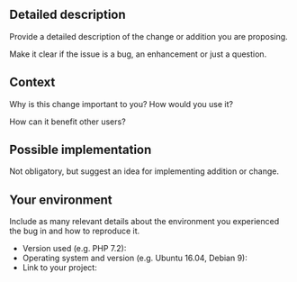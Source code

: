 <!-- Provide a general summary of the issue in the Title above -->

## Detailed description

Provide a detailed description of the change or addition you are proposing.

Make it clear if the issue is a bug, an enhancement or just a question.

## Context

Why is this change important to you? How would you use it?

How can it benefit other users?

## Possible implementation

Not obligatory, but suggest an idea for implementing addition or change.

## Your environment

Include as many relevant details about the environment you experienced the bug in and how to reproduce it.

* Version used (e.g. PHP 7.2):
* Operating system and version (e.g. Ubuntu 16.04, Debian 9):
* Link to your project:
